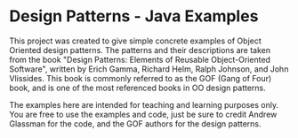 Design Patterns - Java Examples
===

This project was created to give simple concrete examples of Object Oriented design patterns.  The patterns and their descriptions are taken from the book "Design Patterns: Elements of Reusable Object-Oriented Software", written by Erich Gamma, Richard Helm, Ralph Johnson, and John Vlissides.  This book is commonly referred to as the GOF (Gang of Four) book, and is one of the most referenced books in OO design patterns.

The examples here are intended for teaching and learning purposes only.  You are free to use the examples and code, just be sure to credit Andrew Glassman for the code, and the GOF authors for the design patterns.